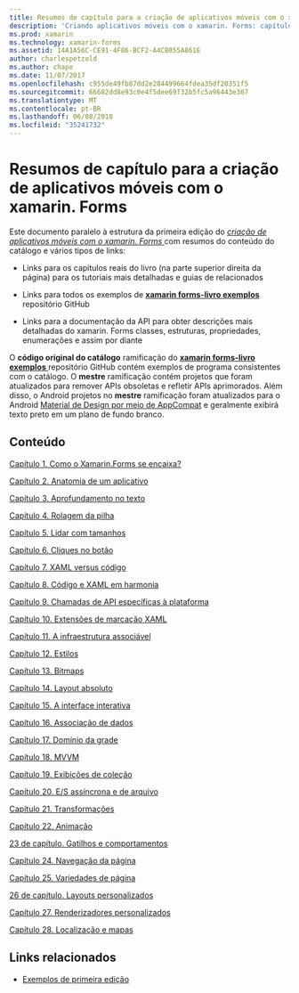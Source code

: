 ```yaml
---
title: Resumos de capítulo para a criação de aplicativos móveis com o xamarin. Forms
description: 'Criando aplicativos móveis com o xamarin. Forms: capítulo resumos'
ms.prod: xamarin
ms.technology: xamarin-forms
ms.assetid: 14A1A56C-CE91-4F86-BCF2-A4CB055A861E
author: charlespetzold
ms.author: chape
ms.date: 11/07/2017
ms.openlocfilehash: c955de49fb87dd2e284499664fdea35df20351f5
ms.sourcegitcommit: 66682dd8e93c0e4f5dee69f32b5fc5a96443e307
ms.translationtype: MT
ms.contentlocale: pt-BR
ms.lasthandoff: 06/08/2018
ms.locfileid: "35241732"
---
```

# <a name="chapter-summaries-for-creating-mobile-apps-with-xamarinforms"></a>Resumos de capítulo para a criação de aplicativos móveis com o xamarin. Forms

Este documento paralelo à estrutura da primeira edição do [ *criação de aplicativos móveis com o xamarin. Forms* ](~/xamarin-forms/creating-mobile-apps-xamarin-forms/index.md) com resumos do conteúdo do catálogo e vários tipos de links:

- Links para os capítulos reais do livro (na parte superior direita da página) para os tutoriais mais detalhadas e guias de relacionados

- Links para todos os exemplos de [ **xamarin forms-livro exemplos** ](https://github.com/xamarin/xamarin-forms-book-samples) repositório GitHub

- Links para a documentação da API para obter descrições mais detalhadas do xamarin. Forms classes, estruturas, propriedades, enumerações e assim por diante

O **código original do catálogo** ramificação do [ **xamarin forms-livro exemplos** ](https://github.com/xamarin/xamarin-forms-book-samples) repositório GitHub contém exemplos de programa consistentes com o catálogo. O **mestre** ramificação contém projetos que foram atualizados para remover APIs obsoletas e refletir APIs aprimorados. Além disso, o Android projetos no **mestre** ramificação foram atualizados para o Android [Material de Design por meio de AppCompat](~/xamarin-forms/platform/android/index.md) e geralmente exibirá texto preto em um plano de fundo branco.

## <a name="contents"></a>Conteúdo

[Capítulo 1. Como o Xamarin.Forms se encaixa?](chapter01.md)

[Capítulo 2. Anatomia de um aplicativo](chapter02.md)

[Capítulo 3. Aprofundamento no texto](chapter03.md)

[Capítulo 4. Rolagem da pilha](chapter04.md)

[Capítulo 5. Lidar com tamanhos](chapter05.md)

[Capítulo 6. Cliques no botão](chapter06.md)

[Capítulo 7. XAML versus código](chapter07.md)

[Capítulo 8. Código e XAML em harmonia](chapter08.md)

[Capítulo 9. Chamadas de API específicas à plataforma](chapter09.md)

[Capítulo 10. Extensões de marcação XAML](chapter10.md)

[Capítulo 11. A infraestrutura associável](chapter11.md)

[Capítulo 12. Estilos](chapter12.md)

[Capítulo 13. Bitmaps](chapter13.md)

[Capítulo 14. Layout absoluto](chapter14.md)

[Capítulo 15. A interface interativa](chapter15.md)

[Capítulo 16. Associação de dados](chapter16.md)

[Capítulo 17. Domínio da grade](chapter17.md)

[Capítulo 18. MVVM](chapter18.md)

[Capítulo 19. Exibições de coleção](chapter19.md)

[Capítulo 20. E/S assíncrona e de arquivo](chapter20.md)

[Capítulo 21. Transformações](chapter21.md)

[Capítulo 22. Animação](chapter22.md)

[23 de capítulo. Gatilhos e comportamentos](chapter23.md)

[Capítulo 24. Navegação da página](chapter24.md)

[Capítulo 25. Variedades de página](chapter25.md)

[26 de capítulo. Layouts personalizados](chapter26.md)

[Capítulo 27. Renderizadores personalizados](chapter27.md)

[Capítulo 28. Localização e mapas](chapter28.md)



## <a name="related-links"></a>Links relacionados

- [Exemplos de primeira edição](https://github.com/xamarin/xamarin-forms-book-samples)
